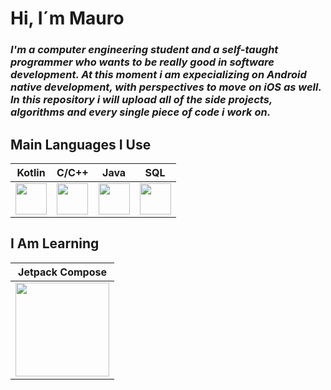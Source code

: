  <h1>Hi, I´m Mauro</h1>

_<h3>I'm a computer engineering student and a self-taught programmer who wants to be really good in software development.
At this moment i am expecializing on Android native development, with perspectives to move on iOS as well.
In this repository i will upload all of the side projects, algorithms and every single piece of code i work on._


<h2>Main Languages I Use</h2>

| Kotlin  | C/C++ | Java | SQL | 
| ------------- | ------------- |------------- | ------------- |
| <img height="50px" src="https://upload.wikimedia.org/wikipedia/commons/0/06/Kotlin_Icon.svg">  | <img height="50px" src="https://upload.wikimedia.org/wikipedia/commons/1/18/ISO_C%2B%2B_Logo.svg"> |  <img height="50px" src="https://www.svgrepo.com/show/184143/java.svg"> | <img height="50px" src="https://symbols.getvecta.com/stencil_28/61_sql-database-generic.90b41636a8.svg"> 


<h2>I Am Learning</h2>

| Jetpack Compose | 
|  -------------  | 
|<img height="150px" src="https://tabris.com/wp-content/uploads/2021/06/jetpack-compose-icon_RGB.png">|
